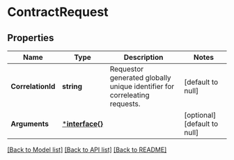 # ContractRequest

## Properties
Name | Type | Description | Notes
------------ | ------------- | ------------- | -------------
**CorrelationId** | **string** | Requestor generated globally unique identifier for correleating requests. | [default to null]
**Arguments** | [***interface{}**](interface{}.md) |  | [optional] [default to null]

[[Back to Model list]](../README.md#documentation-for-models) [[Back to API list]](../README.md#documentation-for-api-endpoints) [[Back to README]](../README.md)


